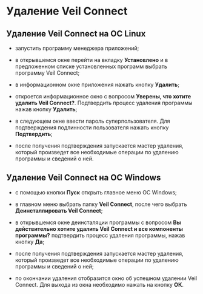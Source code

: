 # Удаление Veil Connect

## Удаление Veil Connect на ОС Linux
- запустить программу менеджера приложений;

- в открывшемся окне перейти на вкладку **Установлено** и в предложенном
списке установленных программ выбрать программу Veil Connect;

- в информационном окне приложения нажать кнопку **Удалить**;

- откроется информационное окно с вопросом **Уверены, что хотите удалить
Veil Connect?**. Подтвердить процесс удаления программы нажав кнопку **Удалить**;

- в следующем окне ввести пароль суперпользователя. Для подтверждения
подлинности пользователя нажать кнопку **Подтвердить**;

- после получения подтверждения запускается мастер удаления, который
произведет все необходимые операции по удалению программы и сведений о ней.

## Удаление Veil Connect на ОС Windows
- с помощью кнопки **Пуск** открыть главное меню ОС Windows;

- в главном меню выбрать папку **Veil Connect**, после чего выбрать
**Деинсталлировать Veil Connect**;

- в открывшемся окне деинсталяции программы с вопросом
**Вы действительно хотите удалить Veil Connect и все компоненты программы?**
подтвердить процесс удаления программы, нажав кнопку **Да**;

- после получения подтверждения запускается мастер удаления, который
произведет все необходимые операции по удалению программы и сведений о ней;

- по окончании удаления отобразится окно об успешном удалении Veil Connect.
Для выхода из окна необходимо нажать на кнопку **ОК**.
